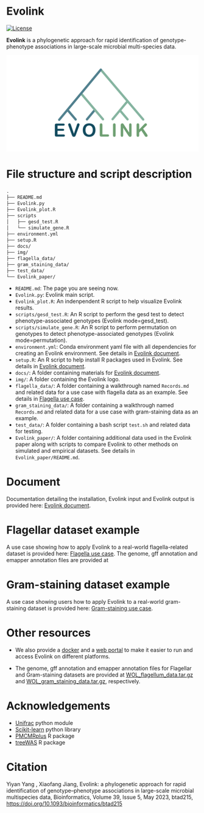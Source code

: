 # Evolink

[![License](https://img.shields.io/badge/License-BSD%203--Clause-blue.svg)](https://opensource.org/licenses/BSD-3-Clause)

**Evolink** is a phylogenetic approach for rapid identification of genotype-phenotype associations in large-scale microbial multi-species data.

![Evolink](img/Logo.jpg)

# File structure and script description
```
.
├── README.md
├── Evolink.py
├── Evolink_plot.R
├── scripts
│   ├── gesd_test.R
│   └── simulate_gene.R
├── environment.yml
├── setup.R
├── docs/
├── img/
├── flagella_data/
├── gram_staining_data/
├── test_data/
└── Evolink_paper/
```

- `README.md`: The page you are seeing now.
- `Evolink.py`: Evolink main script.
- `Evolink_plot.R`: An indenpendent R script to help visualize Evolink results.
- `scripts/gesd_test.R`: An R script to perform the gesd test to detect phenotype-associated genotypes (Evolink mode=gesd_test).
- `scripts/simulate_gene.R`: An R script to perform permutation on genotypes to detect phenotype-associated genotypes (Evolink mode=permutation).
- `environment.yml`: Conda environment yaml file with all dependencies for creating an Evolink environment. See details in [Evolink document](https://nlm-irp-jianglab.github.io/Evolink).
- `setup.R`: An R script to help install R packages used in Evolink. See details in [Evolink document](https://nlm-irp-jianglab.github.io/Evolink).
- `docs/`: A folder containing materials for [Evolink document](https://nlm-irp-jianglab.github.io/Evolink).
- `img/`: A folder containing the Evolink logo.
- `flagella_data/`: A folder containing a walkthrough named `Records.md` and related data for a use case with flagella data as an example. See details in [Flagella use case](https://github.com/nlm-irp-jianglab/Evolink/blob/main/flagella_data/Records.md).
- `gram_staining_data/`: A folder containing a walkthrough named `Records.md` and related data for a use case with gram-staining data as an example.
- `test_data/`: A folder containing a bash script `test.sh` and related data for testing.
- `Evolink_paper/`: A folder containing additional data used in the Evolink paper along with scripts to compare Evolink to other methods on simulated and empirical datasets. See details in `Evolink_paper/README.md`.

# Document

Documentation detailing the installation, Evolink input and Evolink output is provided here: [Evolink document](https://nlm-irp-jianglab.github.io/Evolink).

# Flagellar dataset example

A use case showing how to apply Evolink to a real-world flagella-related dataset is provided here: [Flagella use case](https://github.com/nlm-irp-jianglab/Evolink/blob/main/flagella_data/Records.md). The genome, gff annotation and emapper annotation files are provided at 

# Gram-staining dataset example

A use case showing users how to apply Evolink to a real-world gram-staining dataset is provided here: [Gram-staining use case](https://github.com/nlm-irp-jianglab/Evolink/blob/main/gram_staining_data/Records.md).

# Other resources

- We also provide a [docker](https://hub.docker.com/r/nlmirpjianglab/evolink) and a [web portal](https://jianglabnlm.com/evolink) to make it easier to run and access Evolink on different platforms.  

- The genome, gff annotation and emapper annotation files for Flagellar and Gram-staining datasets are provided at [WOL_flagellum_data.tar.gz](https://ftp.ncbi.nlm.nih.gov/pub/mgx/WOL_flagellum_data.tar.gz) and [WOL_gram_staining_data.tar.gz](https://ftp.ncbi.nlm.nih.gov/pub/mgx/WOL_gram_staining_data.tar.gz), respectively.

# Acknowledgements

- [Unifrac](https://github.com/biocore/unifrac) python module
- [Scikit-learn](https://scikit-learn.org/stable/) python library
- [PMCMRplus](https://cran.r-project.org/web/packages/PMCMRplus/index.html) R package
- [treeWAS](https://github.com/caitiecollins/treeWAS) R package

# Citation
Yiyan Yang , Xiaofang Jiang, Evolink: a phylogenetic approach for rapid identification of genotype–phenotype associations in large-scale microbial multispecies data, Bioinformatics, Volume 39, Issue 5, May 2023, btad215, https://doi.org/10.1093/bioinformatics/btad215
